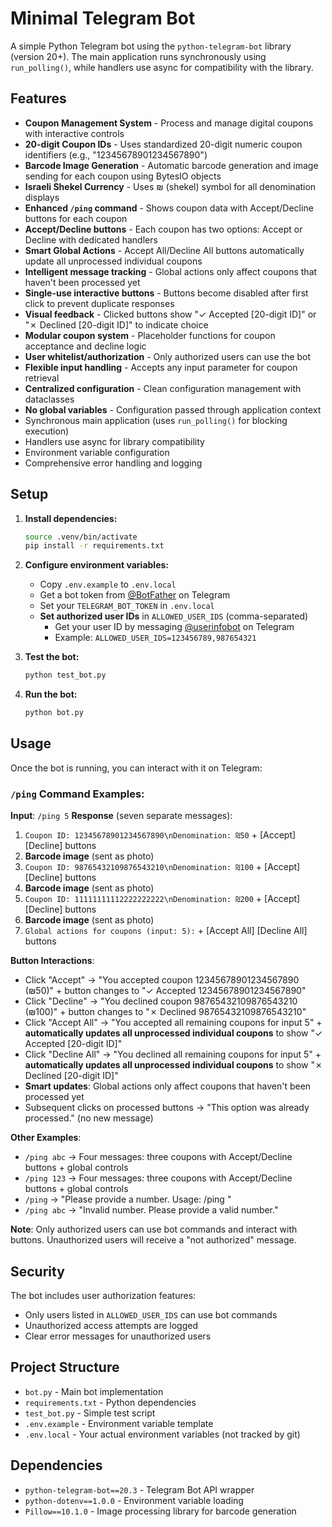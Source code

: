# Minimal Telegram Bot

A simple Python Telegram bot using the `python-telegram-bot` library (version 20+). The main application runs synchronously using `run_polling()`, while handlers use async for compatibility with the library.

## Features

- **Coupon Management System** - Process and manage digital coupons with interactive controls
- **20-digit Coupon IDs** - Uses standardized 20-digit numeric coupon identifiers (e.g., "12345678901234567890")
- **Barcode Image Generation** - Automatic barcode generation and image sending for each coupon using BytesIO objects
- **Israeli Shekel Currency** - Uses ₪ (shekel) symbol for all denomination displays
- **Enhanced `/ping` command** - Shows coupon data with Accept/Decline buttons for each coupon
- **Accept/Decline buttons** - Each coupon has two options: Accept or Decline with dedicated handlers
- **Smart Global Actions** - Accept All/Decline All buttons automatically update all unprocessed individual coupons
- **Intelligent message tracking** - Global actions only affect coupons that haven't been processed yet
- **Single-use interactive buttons** - Buttons become disabled after first click to prevent duplicate responses
- **Visual feedback** - Clicked buttons show "✓ Accepted [20-digit ID]" or "✗ Declined [20-digit ID]" to indicate choice
- **Modular coupon system** - Placeholder functions for coupon acceptance and decline logic
- **User whitelist/authorization** - Only authorized users can use the bot
- **Flexible input handling** - Accepts any input parameter for coupon retrieval
- **Centralized configuration** - Clean configuration management with dataclasses
- **No global variables** - Configuration passed through application context
- Synchronous main application (uses `run_polling()` for blocking execution)
- Handlers use async for library compatibility
- Environment variable configuration
- Comprehensive error handling and logging

## Setup

1. **Install dependencies:**
   ```bash
   source .venv/bin/activate
   pip install -r requirements.txt
   ```

2. **Configure environment variables:**
   - Copy `.env.example` to `.env.local`
   - Get a bot token from [@BotFather](https://t.me/BotFather) on Telegram
   - Set your `TELEGRAM_BOT_TOKEN` in `.env.local`
   - **Set authorized user IDs** in `ALLOWED_USER_IDS` (comma-separated)
     - Get your user ID by messaging [@userinfobot](https://t.me/userinfobot) on Telegram
     - Example: `ALLOWED_USER_IDS=123456789,987654321`

3. **Test the bot:**
   ```bash
   python test_bot.py
   ```

4. **Run the bot:**
   ```bash
   python bot.py
   ```

## Usage

Once the bot is running, you can interact with it on Telegram:

### `/ping` Command Examples:

**Input**: `/ping 5`
**Response** (seven separate messages):
1. `Coupon ID: 12345678901234567890\nDenomination: ₪50` + [Accept] [Decline] buttons
2. **Barcode image** (sent as photo)
3. `Coupon ID: 98765432109876543210\nDenomination: ₪100` + [Accept] [Decline] buttons
4. **Barcode image** (sent as photo)
5. `Coupon ID: 11111111112222222222\nDenomination: ₪200` + [Accept] [Decline] buttons
6. **Barcode image** (sent as photo)
7. `Global actions for coupons (input: 5):` + [Accept All] [Decline All] buttons

**Button Interactions**:
- Click "Accept" → "You accepted coupon 12345678901234567890 (₪50)" + button changes to "✓ Accepted 12345678901234567890"
- Click "Decline" → "You declined coupon 98765432109876543210 (₪100)" + button changes to "✗ Declined 98765432109876543210"
- Click "Accept All" → "You accepted all remaining coupons for input 5" + **automatically updates all unprocessed individual coupons** to show "✓ Accepted [20-digit ID]"
- Click "Decline All" → "You declined all remaining coupons for input 5" + **automatically updates all unprocessed individual coupons** to show "✗ Declined [20-digit ID]"
- **Smart updates**: Global actions only affect coupons that haven't been processed yet
- Subsequent clicks on processed buttons → "This option was already processed." (no new message)

**Other Examples**:
- `/ping abc` → Four messages: three coupons with Accept/Decline buttons + global controls
- `/ping 123` → Four messages: three coupons with Accept/Decline buttons + global controls
- `/ping` → "Please provide a number. Usage: /ping <number>"
- `/ping abc` → "Invalid number. Please provide a valid number."

**Note**: Only authorized users can use bot commands and interact with buttons. Unauthorized users will receive a "not authorized" message.

## Security

The bot includes user authorization features:
- Only users listed in `ALLOWED_USER_IDS` can use bot commands
- Unauthorized access attempts are logged
- Clear error messages for unauthorized users

## Project Structure

- `bot.py` - Main bot implementation
- `requirements.txt` - Python dependencies
- `test_bot.py` - Simple test script
- `.env.example` - Environment variable template
- `.env.local` - Your actual environment variables (not tracked by git)

## Dependencies

- `python-telegram-bot==20.3` - Telegram Bot API wrapper
- `python-dotenv==1.0.0` - Environment variable loading
- `Pillow==10.1.0` - Image processing library for barcode generation
